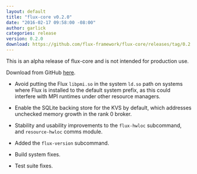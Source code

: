 ```yaml
---
layout: default
title: "flux-core v0.2.0"
date: "2016-02-17 09:58:00 -08:00"
author: garlick
categories: release
version: 0.2.0
download: https://github.com/flux-framework/flux-core/releases/tag/0.2.0
---
```


<div class="note warning">
This is an alpha release of flux-core and is not intended for production use.
</div>

Download from GitHub [here](https://github.com/flux-framework/flux-core/releases/tag/0.2.0).

* Avoid putting the Flux `libpmi.so` in the system `ld.so` path on systems
where Flux is installed to the default system prefix, as this could
interfere with MPI runtimes under other resource managers.

* Enable the SQLite backing store for the KVS by default, which
addresses unchecked memory growth in the rank 0 broker.

* Stability and usability improvements to the `flux-hwloc` subcommand,
and `resource-hwloc` comms module.

* Added the `flux-version` subcommand.

* Build system fixes.

* Test suite fixes.


